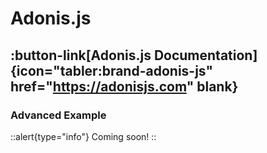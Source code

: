 # Adonis.js

:button-link[Adonis.js Documentation]{icon="tabler:brand-adonis-js" href="https://adonisjs.com" blank}
---

### Advanced Example

::alert{type="info"}
Coming soon!
::
